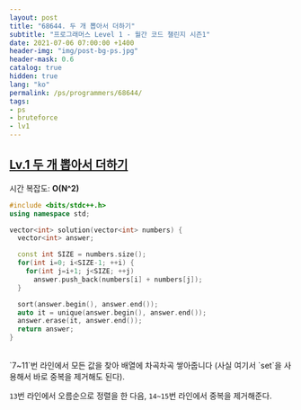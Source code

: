 ```yaml
---
layout: post
title: "68644. 두 개 뽑아서 더하기"
subtitle: "프로그래머스 Level 1 - 월간 코드 챌린지 시즌1"
date: 2021-07-06 07:00:00 +1400
header-img: "img/post-bg-ps.jpg"
header-mask: 0.6
catalog: true
hidden: true
lang: "ko"
permalink: /ps/programmers/68644/
tags:
- ps
- bruteforce
- lv1
---
```


## [Lv.1 두 개 뽑아서 더하기](https://programmers.co.kr/learn/courses/30/lessons/68644)

시간 복잡도: **O(N^2)** 

```cpp
#include <bits/stdc++.h>
using namespace std;

vector<int> solution(vector<int> numbers) {
  vector<int> answer;

  const int SIZE = numbers.size();
  for(int i=0; i<SIZE-1; ++i) {
    for(int j=i+1; j<SIZE; ++j)
      answer.push_back(numbers[i] + numbers[j]);
  }

  sort(answer.begin(), answer.end());
  auto it = unique(answer.begin(), answer.end());
  answer.erase(it, answer.end());
  return answer;
}
```

<br>
`7~11`번 라인에서 모든 값을 찾아 배열에 차곡차곡 쌓아줍니다 (사실 여기서 `set`을 사용해서 바로 중복을 제거해도 된다).

<br>

`13`번 라인에서 오름순으로 정렬을 한 다음, `14~15`번 라인에서 중복을 제거해준다.